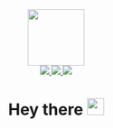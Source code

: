<div id="header" align="center">
  <img src="https://media.giphy.com/media/jdPMeyv9rn0hZHh8n9/giphy.gif" width="100"/>
</div>

<div id="badges" align="center">
  <a href="in/tudor-farcas-491037193">
    <img src="https://img.shields.io/badge/LinkedIn-blue?logo=linkedin&logoColor=white&style=for-the-badge"/>
  </a>
  <a href="https://www.instagram.com/_tudorfarcas_/">
    <img src="https://img.shields.io/badge/Instagram-blueviolet?logo=instagram&logoColor=white&style=for-the-badge"/>
  </a>
  <a href="https://twitter.com/TudorFarcas3">
    <img src="https://img.shields.io/badge/Twitter-9cf?logo=twitter&logoColor=white&style=for-the-badge"/>
  </a>
</div>

<h1 align="center">
  Hey there
  <img src="https://media.giphy.com/media/hvRJCLFzcasrR4ia7z/giphy.gif" width="30px"/>
</h1>
